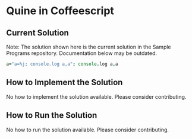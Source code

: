 # Quine in Coffeescript

## Current Solution

Note: The solution shown here is the current solution in the Sample Programs repository. Documentation below may be outdated.

```Coffeescript
a="a=%j; console.log a,a"; console.log a,a

```

## How to Implement the Solution

No how to implement the solution available. Please consider contributing.

## How to Run the Solution

No how to run the solution available. Please consider contributing.